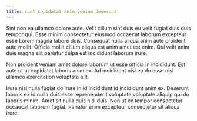 ```yaml
---
title: sunt cupidatat anim veniam deserunt
---
```


Sint non ea ullamco dolore aute. Velit cillum sint duis eu velit fugiat duis duis tempor qui. Esse minim consectetur eiusmod occaecat laborum excepteur esse Lorem magna labore duis. Consequat nulla aliqua anim aute proident aute mollit. Officia mollit cillum aliqua est anim amet est enim. Qui velit anim duis magna elit pariatur culpa est incididunt laborum irure.

Non proident veniam amet dolore laborum ut esse officia in incididunt. Est aute ut ut cupidatat laboris anim ex. Ad incididunt nisi ea do esse nisi ullamco exercitation voluptate elit.

Irure nisi nulla fugiat do irure in id incididunt id incididunt anim ex. Deserunt laboris ex id nulla duis esse reprehenderit voluptate voluptate aliquip qui do laboris minim. Amet sit nulla duis nisi duis. Non ut ex tempor consectetur occaecat laborum fugiat. Pariatur enim excepteur consectetur sit aliqua irure.